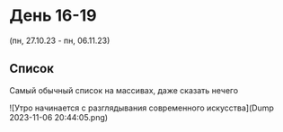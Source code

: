 # День 16-19
(пн, 27.10.23 - пн, 06.11.23)

## Список
Самый обычный список на массивах, даже сказать нечего

![Утро начинается с разглядывания современного искусства](Dump 2023-11-06 20:44:05.png)
